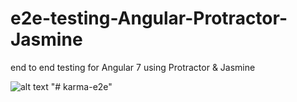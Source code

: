 # e2e-testing-Angular-Protractor-Jasmine
end to end testing for Angular 7 using Protractor &amp; Jasmine

![alt text](https://cdn-images-1.medium.com/max/1250/1*77xC5-ydvg8bYwL6Vv9CEg.gif "e2e of Tour of Heros")
"# karma-e2e" 
